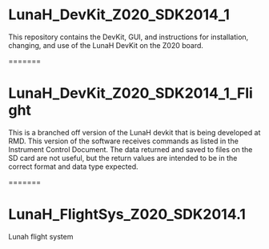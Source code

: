 # LunaH_DevKit_Z020_SDK2014_1
This repository contains the DevKit, GUI, and instructions for installation, changing, and use of the LunaH DevKit on the Z020 board.

=======
# LunaH_DevKit_Z020_SDK2014_1_Flight

This is a branched off version of the LunaH devkit that is being developed at RMD. This version of the software receives commands as listed in the Instrument Control Document. The data returned and saved to files on the SD card are not useful, but the return values are intended to be in the correct format and data type expected. 

=======
# LunaH_FlightSys_Z020_SDK2014.1
Lunah flight system 
